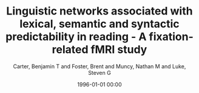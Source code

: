 ---
layout: post
title: Linguistic networks associated with lexical, semantic and syntactic predictability in reading - A fixation-related fMRI study

date: 1996-01-01 00:00
author: Carter, Benjamin T and Foster, Brent and Muncy, Nathan M and Luke, Steven G
tags: ["eye-tracking","language","prediction","reading","fmri"]
journal: NeuroImage

link: https://doi.org/10.1016/j.neuroimage.2019.01.018

year: 2019
---